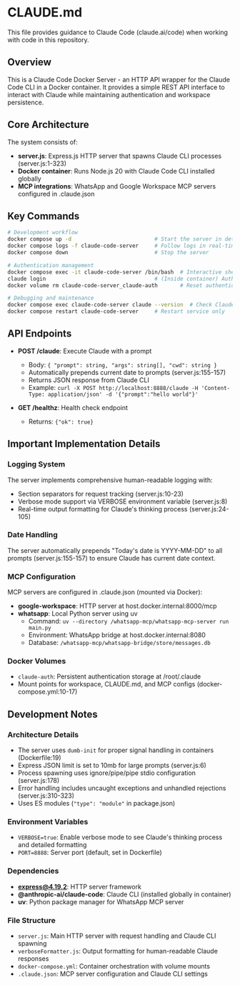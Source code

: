 # CLAUDE.md

This file provides guidance to Claude Code (claude.ai/code) when working with code in this repository.

## Overview

This is a Claude Code Docker Server - an HTTP API wrapper for the Claude Code CLI in a Docker container. It provides a simple REST API interface to interact with Claude while maintaining authentication and workspace persistence.

## Core Architecture

The system consists of:
- **server.js**: Express.js HTTP server that spawns Claude CLI processes (server.js:1-323)
- **Docker container**: Runs Node.js 20 with Claude Code CLI installed globally
- **MCP integrations**: WhatsApp and Google Workspace MCP servers configured in .claude.json

## Key Commands

```bash
# Development workflow
docker compose up -d                          # Start the server in detached mode
docker compose logs -f claude-code-server     # Follow logs in real-time
docker compose down                           # Stop the server

# Authentication management
docker compose exec -it claude-code-server /bin/bash  # Interactive shell for auth
claude login                                  # (Inside container) Authenticate with Claude
docker volume rm claude-code-server_claude-auth       # Reset authentication completely

# Debugging and maintenance
docker compose exec claude-code-server claude --version  # Check Claude CLI version
docker compose restart claude-code-server     # Restart service only
```

## API Endpoints

- **POST /claude**: Execute Claude with a prompt
  - Body: `{ "prompt": string, "args": string[], "cwd": string }`
  - Automatically prepends current date to prompts (server.js:155-157)
  - Returns JSON response from Claude CLI
  - Example: `curl -X POST http://localhost:8888/claude -H 'Content-Type: application/json' -d '{"prompt":"hello world"}'`

- **GET /healthz**: Health check endpoint
  - Returns: `{"ok": true}`

## Important Implementation Details

### Logging System
The server implements comprehensive human-readable logging with:
- Section separators for request tracking (server.js:10-23)
- Verbose mode support via VERBOSE environment variable (server.js:8)
- Real-time output formatting for Claude's thinking process (server.js:24-105)

### Date Handling
The server automatically prepends "Today's date is YYYY-MM-DD" to all prompts (server.js:155-157) to ensure Claude has current date context.

### MCP Configuration
MCP servers are configured in .claude.json (mounted via Docker):
- **google-workspace**: HTTP server at host.docker.internal:8000/mcp
- **whatsapp**: Local Python server using uv
  - Command: `uv --directory /whatsapp-mcp/whatsapp-mcp-server run main.py`
  - Environment: WhatsApp bridge at host.docker.internal:8080
  - Database: `/whatsapp-mcp/whatsapp-bridge/store/messages.db`

### Docker Volumes
- `claude-auth`: Persistent authentication storage at /root/.claude
- Mount points for workspace, CLAUDE.md, and MCP configs (docker-compose.yml:10-17)

## Development Notes

### Architecture Details
- The server uses `dumb-init` for proper signal handling in containers (Dockerfile:19)
- Express JSON limit is set to 10mb for large prompts (server.js:6)
- Process spawning uses ignore/pipe/pipe stdio configuration (server.js:178)
- Error handling includes uncaught exceptions and unhandled rejections (server.js:310-323)
- Uses ES modules (`"type": "module"` in package.json)

### Environment Variables
- `VERBOSE=true`: Enable verbose mode to see Claude's thinking process and detailed formatting
- `PORT=8888`: Server port (default, set in Dockerfile)

### Dependencies
- **express@4.19.2**: HTTP server framework
- **@anthropic-ai/claude-code**: Claude CLI (installed globally in container)
- **uv**: Python package manager for WhatsApp MCP server

### File Structure
- `server.js`: Main HTTP server with request handling and Claude CLI spawning
- `verboseFormatter.js`: Output formatting for human-readable Claude responses
- `docker-compose.yml`: Container orchestration with volume mounts
- `.claude.json`: MCP server configuration and Claude CLI settings